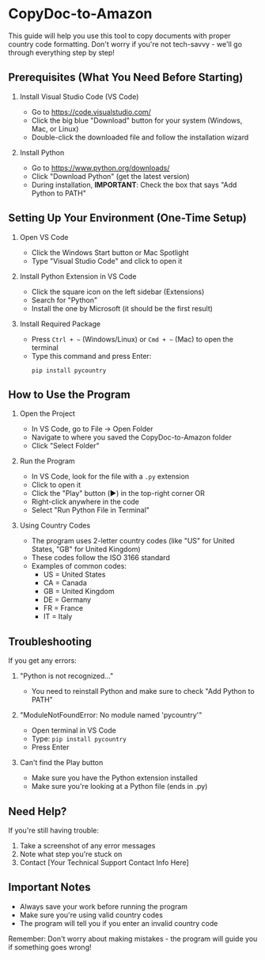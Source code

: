 # CopyDoc-to-Amazon

This guide will help you use this tool to copy documents with proper country code formatting. Don't worry if you're not tech-savvy - we'll go through everything step by step!

## Prerequisites (What You Need Before Starting)

1. Install Visual Studio Code (VS Code)
   - Go to https://code.visualstudio.com/
   - Click the big blue "Download" button for your system (Windows, Mac, or Linux)
   - Double-click the downloaded file and follow the installation wizard

2. Install Python
   - Go to https://www.python.org/downloads/
   - Click "Download Python" (get the latest version)
   - During installation, **IMPORTANT**: Check the box that says "Add Python to PATH"

## Setting Up Your Environment (One-Time Setup)

1. Open VS Code
   - Click the Windows Start button or Mac Spotlight
   - Type "Visual Studio Code" and click to open it

2. Install Python Extension in VS Code
   - Click the square icon on the left sidebar (Extensions)
   - Search for "Python"
   - Install the one by Microsoft (it should be the first result)

3. Install Required Package
   - Press `Ctrl + ~` (Windows/Linux) or `Cmd + ~` (Mac) to open the terminal
   - Type this command and press Enter:
     ```
     pip install pycountry
     ```

## How to Use the Program

1. Open the Project
   - In VS Code, go to File → Open Folder
   - Navigate to where you saved the CopyDoc-to-Amazon folder
   - Click "Select Folder"

2. Run the Program
   - In VS Code, look for the file with a `.py` extension
   - Click to open it
   - Click the "Play" button (▶️) in the top-right corner
   OR
   - Right-click anywhere in the code
   - Select "Run Python File in Terminal"

3. Using Country Codes
   - The program uses 2-letter country codes (like "US" for United States, "GB" for United Kingdom)
   - These codes follow the ISO 3166 standard
   - Examples of common codes:
     - US = United States
     - CA = Canada
     - GB = United Kingdom
     - DE = Germany
     - FR = France
     - IT = Italy

## Troubleshooting

If you get any errors:

1. "Python is not recognized..."
   - You need to reinstall Python and make sure to check "Add Python to PATH"

2. "ModuleNotFoundError: No module named 'pycountry'"
   - Open terminal in VS Code
   - Type: `pip install pycountry`
   - Press Enter

3. Can't find the Play button
   - Make sure you have the Python extension installed
   - Make sure you're looking at a Python file (ends in .py)

## Need Help?

If you're still having trouble:
1. Take a screenshot of any error messages
2. Note what step you're stuck on
3. Contact [Your Technical Support Contact Info Here]

## Important Notes

- Always save your work before running the program
- Make sure you're using valid country codes
- The program will tell you if you enter an invalid country code

Remember: Don't worry about making mistakes - the program will guide you if something goes wrong!